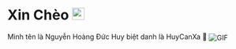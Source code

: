 ### <h1> Xin Chèo <img src="https://github.com/souvikguria98/souvikguria98/raw/master/Hi.gif" width="25" style="max-width: 100%;">
</h1>
Mình tên là Nguyễn Hoàng Đức Huy biệt danh là HuyCanXa 🐧
<img align="center" alt="GIF" src="https://kenh14cdn.com/thumb_w/660/2018/5/26/gif-2-1527328688186614127062.gif" data-canonical-src="https://kenh14cdn.com/thumb_w/660/2018/5/26/gif-2-1527328688186614127062.gif" style="max-width: 100%;">

